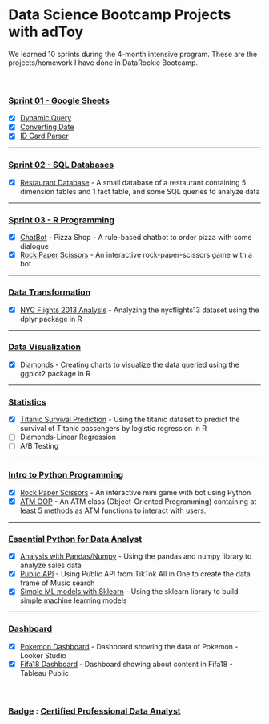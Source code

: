 # Data Science Bootcamp Projects with adToy
We learned 10 sprints during the 4-month intensive program. These are the projects/homework I have done in DataRockie Bootcamp.
&nbsp;<br>
&nbsp;<br>
&nbsp;<br>
### <ins>Sprint 01 - Google Sheets</ins>
 - [x] [Dynamic Query](https://github.com/srrytn92/bootcamp_projects/blob/main/Spreadsheets/Project%20Dynamic%20Query.pdf)
 - [x] [Converting Date](https://github.com/srrytn92/bootcamp_projects/blob/2194b41ab767362d838e05ad4cbedfa8eedbef0d/Spreadsheets/Project%20Convert%20TH%20to%20EN%20Date.pdf) 
 - [x] [ID Card Parser](https://github.com/srrytn92/bootcamp_projects/blob/2194b41ab767362d838e05ad4cbedfa8eedbef0d/Spreadsheets/Project%20ID%20Card%20Parser.pdf)
-------------------------------------------------------------------------------------------------------------------------------------------------
### <ins>Sprint 02 - SQL Databases</ins>
 - [x] [Restaurant Database](https://github.com/srrytn92/bootcamp_projects/blob/2194b41ab767362d838e05ad4cbedfa8eedbef0d/SQL/sql_homework_Batch06.sql) - A small database of a restaurant containing 5 dimension tables and 1 fact table, and some SQL queries to analyze data
-------------------------------------------------------------------------------------------------------------------------------------------------
### <ins>Sprint 03 - R Programming</ins>
 - [x] [ChatBot](https://github.com/srrytn92/bootcamp_projects/blob/2194b41ab767362d838e05ad4cbedfa8eedbef0d/R%20Programming/Batch06ChatbotPizza.r) - Pizza Shop - A rule-based chatbot to order pizza with some dialogue
 - [x] [Rock Paper Scissors](https://github.com/srrytn92/bootcamp_projects/blob/2194b41ab767362d838e05ad4cbedfa8eedbef0d/R%20Programming/pao_ying_chub_batch06.r) - An interactive rock-paper-scissors game with a bot
-------------------------------------------------------------------------------------------------------------------------------------------------
### <ins>Data Transformation</ins>
 - [x] [NYC Flights 2013 Analysis](https://github.com/srrytn92/bootcamp_projects/blob/2194b41ab767362d838e05ad4cbedfa8eedbef0d/Data%20Transformation/Homework_Batch06_NYC_Flifhts_2013.pdf) - Analyzing the nycflights13 dataset using the dplyr package in R
-------------------------------------------------------------------------------------------------------------------------------------------------
### <ins>Data Visualization</ins>
 - [x] [Diamonds](https://github.com/srrytn92/bootcamp_projects/blob/2194b41ab767362d838e05ad4cbedfa8eedbef0d/Data%20Visualization/Batch_06_Homework_Data_Viz.pdf) - Creating charts to visualize the data queried using the ggplot2 package in R
-------------------------------------------------------------------------------------------------------------------------------------------------
### <ins>Statistics</ins>
 - [x] [Titanic Survival Prediction](https://github.com/srrytn92/bootcamp_projects/blob/2194b41ab767362d838e05ad4cbedfa8eedbef0d/Statistics/Homework_Stats_Batch_06.pdf) - Using the titanic dataset to predict the survival of Titanic passengers by logistic regression in R
 - [ ] Diamonds-Linear Regression 
 - [ ] A/B Testing 
-------------------------------------------------------------------------------------------------------------------------------------------------
### <ins>Intro to Python Programming</ins>
 - [x] [Rock Paper Scissors](https://github.com/srrytn92/bootcamp_projects/blob/2194b41ab767362d838e05ad4cbedfa8eedbef0d/Intro%20to%20Python%20Programming/Batch_06_Pao_Ying_Chub_HW.ipynb) - An interactive mini game with bot using Python
 - [x] [ATM OOP](https://github.com/srrytn92/bootcamp_projects/blob/2194b41ab767362d838e05ad4cbedfa8eedbef0d/Intro%20to%20Python%20Programming/ATM_HW_Batch06.ipynb) - An ATM class (Object-Oriented Programming) containing at least 5 methods as ATM functions to interact with users.
-------------------------------------------------------------------------------------------------------------------------------------------------
### <ins>Essential Python for Data Analyst</ins>
 - [x] [Analysis with Pandas/Numpy](https://datalore.jetbrains.com/notebook/2KEq0fG5bU3H3INWO8oCzI/hMrvpC6RmSBSC55AbnaSCD/) - Using the pandas and numpy library to analyze sales data
 - [x] [Public API](https://github.com/srrytn92/bootcamp_projects/blob/2194b41ab767362d838e05ad4cbedfa8eedbef0d/Essential%20Python%20for%20Data%20Analyst/API_HW_Batch06.pdf) - Using Public API from TikTok All in One to create the data frame of Music search
 - [x] [Simple ML models with Sklearn](https://github.com/srrytn92/bootcamp_projects/blob/2194b41ab767362d838e05ad4cbedfa8eedbef0d/Essential%20Python%20for%20Data%20Analyst/HW_ML_Batch06.pdf) - Using the sklearn library to build simple machine learning models 
-------------------------------------------------------------------------------------------------------------------------------------------------
### <ins>Dashboard</ins>
 - [x] [Pokemon Dashboard](https://lookerstudio.google.com/reporting/54d5c48a-f0e3-46e6-9a4a-daa40393356e) - Dashboard showing the data of Pokemon - Looker Studio
 - [x] [Fifa18 Dashboard](https://public.tableau.com/views/Ex_Dashboard_16765396415460/Dashboard1?:language=en-US&:display_count=n&:origin=viz_share_link) - Dashboard showing about content in Fifa18 - Tableau Public
&nbsp;<br>
&nbsp;<br>
&nbsp;<br> 
 ### <ins>Badge</ins> : [Certified Professional Data Analyst](https://api.badgr.io/public/assertions/rsGjTqCXTHukhyKmeWNxJg?identity__email=srrytn92%40gmail.com)
